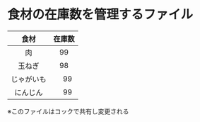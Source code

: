 # 食材の在庫数を管理するファイル

|食材|在庫数|
|:--:|:--:|
|肉|99|
|玉ねぎ|98|
|じゃがいも|　99|
|にんじん|　99|

※このファイルはコックで共有し変更される